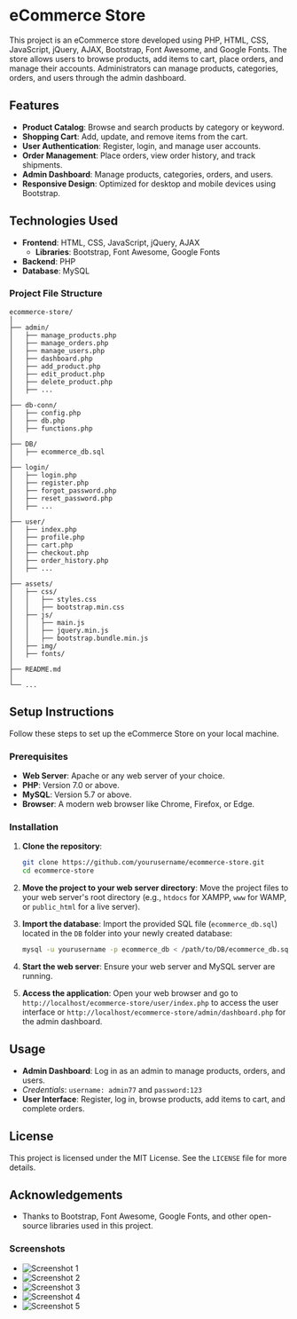 # eCommerce Store

This project is an eCommerce store developed using PHP, HTML, CSS, JavaScript, jQuery, AJAX, Bootstrap, Font Awesome, and Google Fonts. The store allows users to browse products, add items to cart, place orders, and manage their accounts. Administrators can manage products, categories, orders, and users through the admin dashboard.

## Features

- **Product Catalog**: Browse and search products by category or keyword.
- **Shopping Cart**: Add, update, and remove items from the cart.
- **User Authentication**: Register, login, and manage user accounts.
- **Order Management**: Place orders, view order history, and track shipments.
- **Admin Dashboard**: Manage products, categories, orders, and users.
- **Responsive Design**: Optimized for desktop and mobile devices using Bootstrap.

## Technologies Used

- **Frontend**: HTML, CSS, JavaScript, jQuery, AJAX
  - **Libraries**: Bootstrap, Font Awesome, Google Fonts
- **Backend**: PHP
- **Database**: MySQL

### Project File Structure

```
ecommerce-store/
│
├── admin/
│   ├── manage_products.php
│   ├── manage_orders.php
│   ├── manage_users.php
│   ├── dashboard.php
│   ├── add_product.php
│   ├── edit_product.php
│   ├── delete_product.php
│   ├── ...
│
├── db-conn/
│   ├── config.php
│   ├── db.php
│   ├── functions.php
│
├── DB/
│   ├── ecommerce_db.sql
│
├── login/
│   ├── login.php
│   ├── register.php
│   ├── forgot_password.php
│   ├── reset_password.php
│   ├── ...
│
├── user/
│   ├── index.php
│   ├── profile.php
│   ├── cart.php
│   ├── checkout.php
│   ├── order_history.php
│   ├── ...
│
├── assets/
│   ├── css/
│   │   ├── styles.css
│   │   ├── bootstrap.min.css
│   ├── js/
│   │   ├── main.js
│   │   ├── jquery.min.js
│   │   ├── bootstrap.bundle.min.js
│   ├── img/
│   ├── fonts/
│
├── README.md
│
└── ...
```

## Setup Instructions

Follow these steps to set up the eCommerce Store on your local machine.

### Prerequisites

- **Web Server**: Apache or any web server of your choice.
- **PHP**: Version 7.0 or above.
- **MySQL**: Version 5.7 or above.
- **Browser**: A modern web browser like Chrome, Firefox, or Edge.

### Installation

1. **Clone the repository**:
   ```bash
   git clone https://github.com/yourusername/ecommerce-store.git
   cd ecommerce-store
   ```

2. **Move the project to your web server directory**:
   Move the project files to your web server's root directory (e.g., `htdocs` for XAMPP, `www` for WAMP, or `public_html` for a live server).

4. **Import the database**:
   Import the provided SQL file (`ecommerce_db.sql`) located in the `DB` folder into your newly created database:
   ```bash
   mysql -u yourusername -p ecommerce_db < /path/to/DB/ecommerce_db.sql
   ```
   
5. **Start the web server**:
   Ensure your web server and MySQL server are running.

6. **Access the application**:
   Open your web browser and go to `http://localhost/ecommerce-store/user/index.php` to access the user interface or `http://localhost/ecommerce-store/admin/dashboard.php` for the admin dashboard.

## Usage

- **Admin Dashboard**: Log in as an admin to manage products, orders, and users.
- *Credentials*: `username: admin77` and `password:123`
- **User Interface**: Register, log in, browse products, add items to cart, and complete orders.

## License

This project is licensed under the MIT License. See the `LICENSE` file for more details.

## Acknowledgements

- Thanks to Bootstrap, Font Awesome, Google Fonts, and other open-source libraries used in this project.

### Screenshots

- ![Screenshot 1](https://i.imgur.com/1vQkyAy.png)
- ![Screenshot 2](https://i.imgur.com/0i1gcS1.png)
- ![Screenshot 3](https://i.imgur.com/4sCeLlI.png)
- ![Screenshot 4](https://i.imgur.com/HSIUmUC.png)
- ![Screenshot 5](https://i.imgur.com/zsEBNtx.png)
